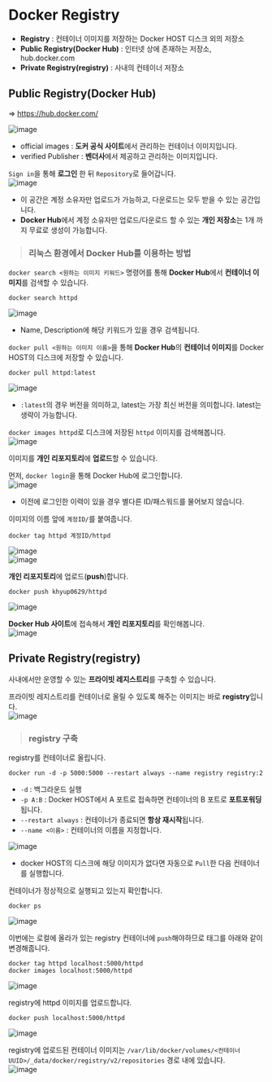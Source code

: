 # Docker Registry

- **Registry** : 컨테이너 이미지를 저장하는 Docker HOST 디스크 외의 저장소
- **Public Registry(Docker Hub)** : 인터넷 상에 존재하는 저장소, hub.docker.com
- **Private Registry(registry)** : 사내의 컨테이너 저장소

## Public Registry(Docker Hub)

=> https://hub.docker.com/

![image](https://user-images.githubusercontent.com/43658658/152677336-4beb8328-dbc7-4955-ba73-1411b346377d.png)   
- official images : **도커 공식 사이트**에서 관리하는 컨테이너 이미지입니다.
- verified Publisher : **벤더사**에서 제공하고 관리하는 이미지입니다.

`Sign in`을 통해 **로그인** 한 뒤 `Repository`로 들어갑니다.   
![image](https://user-images.githubusercontent.com/43658658/152677664-bd9dffc2-a1ed-4cb3-ac7e-7717e41725f4.png)
- 이 공간은 계정 소유자만 업로드가 가능하고, 다운로드는 모두 받을 수 있는 공간입니다.
- **Docker Hub**에서 계정 소유자만 업로드/다운로드 할 수 있는 **개인 저장소**는 1개 까지 무료로 생성이 가능합니다.

> <h3>리눅스 환경에서 Docker Hub를 이용하는 방법</h3>

`docker search <원하는 이미지 키워드>` 명령어를 통해 **Docker Hub**에서 **컨테이너 이미지**를 검색할 수 있습니다.   
```
docker search httpd
```   
![image](https://user-images.githubusercontent.com/43658658/152677992-bbeac4e1-4f57-46d8-9c86-9ee9817816b3.png)   
- Name, Description에 해당 키워드가 있을 경우 검색됩니다.

`docker pull <원하는 이미지 이름>`을 통해 **Docker Hub**의 **컨테이너 이미지**를 Docker HOST의 디스크에 저장할 수 있습니다.   
```
docker pull httpd:latest
```   
![image](https://user-images.githubusercontent.com/43658658/152678054-de3131a4-d75e-4c40-b2b1-cf687c9c647b.png)   
- `:latest`의 경우 버전을 의미하고, latest는 가장 최신 버전을 의미합니다. latest는 생략이 가능합니다.

`docker images httpd`로 디스크에 저장된 `httpd` 이미지를 검색해봅니다.   
![image](https://user-images.githubusercontent.com/43658658/152678154-a697b1ea-b670-449d-86f8-b57f6ac199b2.png)

이미지를 **개인 리포지토리**에 **업로드**할 수 있습니다.

먼저, `docker login`을 통해 Docker Hub에 로그인합니다.   
![image](https://user-images.githubusercontent.com/43658658/152678295-f89b1f51-1c45-4ebe-a401-cbcb13d1fb67.png)   
- 이전에 로그인한 이력이 있을 경우 별다른 ID/패스워드를 물어보지 않습니다.

이미지의 이름 앞에 `계정ID/`를 붙여줍니다.   
```
docker tag httpd 계정ID/httpd
```   
![image](https://user-images.githubusercontent.com/43658658/152678370-7fac2941-9a33-4a00-949e-31ad4077401d.png)   
![image](https://user-images.githubusercontent.com/43658658/152678383-c70c8a97-642a-45df-a0e6-de5a6411b077.png)   

**개인 리포지토리**에 업로드(**push**)합니다.   
```
docker push khyup0629/httpd
```   
![image](https://user-images.githubusercontent.com/43658658/152678457-85867bc5-9b1c-46b9-bf71-fde93f52c4c1.png)

**Docker Hub 사이트**에 접속해서 **개인 리포지토리**를 확인해봅니다.   
![image](https://user-images.githubusercontent.com/43658658/152678535-7f5d4b59-3ee9-4dfe-b608-7a155ac10f40.png)

## Private Registry(registry)

사내에서만 운영할 수 있는 **프라이빗 레지스트리**를 구축할 수 있습니다.

프라이빗 레지스트리를 컨테이너로 올릴 수 있도록 해주는 이미지는 바로 **registry**입니다.   
![image](https://user-images.githubusercontent.com/43658658/152677779-79b9525e-5338-40de-ba92-9ceaf716a041.png)

> <h3>registry 구축</h3>

registry를 컨테이너로 올립니다.   
```
docker run -d -p 5000:5000 --restart always --name registry registry:2
```   
- `-d` : 백그라운드 실행
- `-p A:B` : Docker HOST에서 A 포트로 접속하면 컨테이너의 B 포트로 **포트포워딩**됩니다.
- `--restart always` : 컨테이너가 종료되면 **항상 재시작**됩니다.
- `--name <이름>` : 컨테이너의 이름을 지정합니다.

![image](https://user-images.githubusercontent.com/43658658/152679278-0b3127b1-ab29-4276-bfcb-c71d2a6455d3.png)   
- docker HOST의 디스크에 해당 이미지가 없다면 자동으로 `Pull`한 다음 컨테이너를 실행합니다.

컨테이너가 정상적으로 실행되고 있는지 확인합니다.   
```
docker ps
```   
![image](https://user-images.githubusercontent.com/43658658/152679280-9314b56a-be1e-41e6-a349-6122bdefa778.png)

이번에는 로컬에 올라가 있는 registry 컨테이너에 `push`해야하므로 태그를 아래와 같이 변경해줍니다.   
```
docker tag httpd localhost:5000/httpd
docker images localhost:5000/httpd
```   
![image](https://user-images.githubusercontent.com/43658658/152679347-e7fc8938-d184-4850-a84a-9ec6b2712ce7.png)

registry에 httpd 이미지를 업로드합니다.   
```
docker push localhost:5000/httpd
```   
![image](https://user-images.githubusercontent.com/43658658/152679361-f87bc8e2-6a0f-4817-890c-e11289b5790d.png)

registry에 업로드된 컨테이너 이미지는 `/var/lib/docker/volumes/<컨테이너UUID>/_data/docker/registry/v2/repositories` 경로 내에 있습니다.   
![image](https://user-images.githubusercontent.com/43658658/152679506-4f3849f1-d881-4045-8513-1ffeb1638945.png)



















